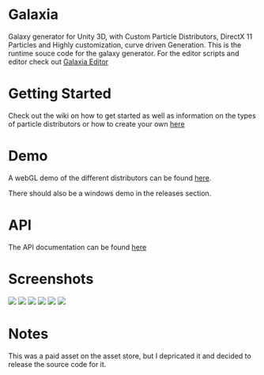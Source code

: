 # Galaxia
Galaxy generator for Unity 3D, with Custom Particle Distributors, DirectX 11 Particles and Highly customization, curve driven Generation.
This is the runtime souce code for the galaxy generator. For the editor scripts and editor check out [Galaxia Editor](https://github.com/simeonradivoev/Galaxia-Editor)

# Getting Started
Check out the wiki on how to get started as well as information on the types of particle distributors or how to create your own [here](https://github.com/simeonradivoev/Galaxia-Runtime/wiki/Creating-a-simple-Galaxy)

# Demo
A webGL demo of the different distributors can be found [here](https://galaxia.simeonradivoev.com/WebGl/).

There should also be a windows demo in the releases section. 

# API
The API documentation can be found [here](https://galaxia.simeonradivoev.com/api/html/e7999a8b-177c-82fe-da7e-09cadc6b0933.htm) 

# Screenshots
![](https://raw.githubusercontent.com/wiki/simeonradivoev/galaxia-runtime/Images/02.36.07.36.35.png)
![](https://raw.githubusercontent.com/wiki/simeonradivoev/galaxia-runtime/Images/02.45.07.45.54.png)
![](https://raw.githubusercontent.com/wiki/simeonradivoev/galaxia-runtime/Images/10.06.11.06.47.png)
![](https://raw.githubusercontent.com/wiki/simeonradivoev/galaxia-runtime/Images/10.08.11.08.29.png)
![](https://raw.githubusercontent.com/wiki/simeonradivoev/galaxia-runtime/Images/19.06.01.06.31.png)
![](https://raw.githubusercontent.com/wiki/simeonradivoev/galaxia-runtime/Images/10.05.11.05.57.png)

# Notes
This was a paid asset on the asset store, but I depricated it and decided to release the source code for it.
